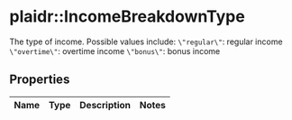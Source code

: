 # plaidr::IncomeBreakdownType

The type of income. Possible values include:   `\"regular\"`: regular income   `\"overtime\"`: overtime income   `\"bonus\"`: bonus income

## Properties
Name | Type | Description | Notes
------------ | ------------- | ------------- | -------------


